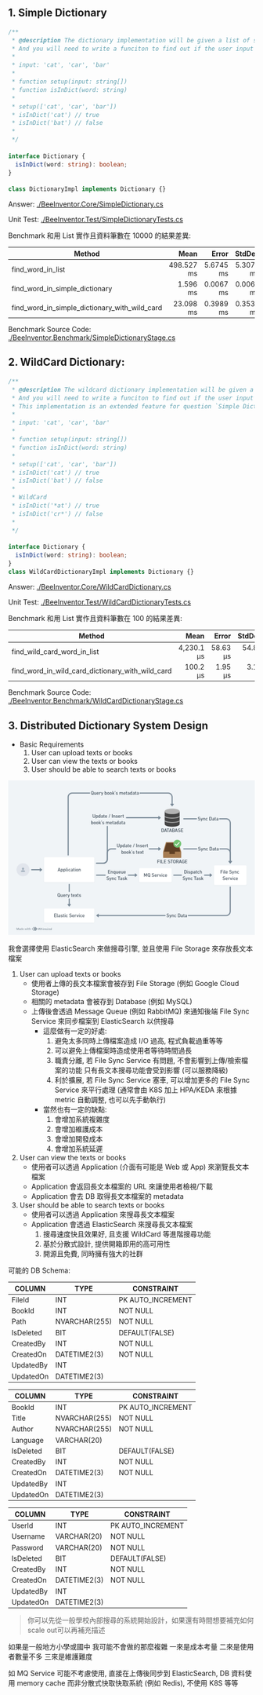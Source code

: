 ﻿## 1. Simple Dictionary
```typescript
/**
 * @description The dictionary implementation will be given a list of string.
 * And you will need to write a funciton to find out if the user input is inside the dictionary.
 *
 * input: 'cat', 'car', 'bar'
 *
 * function setup(input: string[])
 * function isInDict(word: string)
 *
 * setup(['cat', 'car', 'bar'])
 * isInDict('cat') // true
 * isInDict('bat') // false
 *
 */

interface Dictionary {
  isInDict(word: string): boolean;
}

class DictionaryImpl implements Dictionary {}
```

Answer: [./BeeInventor.Core/SimpleDictionary.cs](https://github.com/yuijzeon/BeeInventor/blob/master/BeeInventor.Core/SimpleDictionary.cs)

Unit Test: [./BeeInventor.Test/SimpleDictionaryTests.cs](https://github.com/yuijzeon/BeeInventor/blob/master/BeeInventor.Test/SimpleDictionaryTests.cs)

Benchmark 和用 List 實作且資料筆數在 10000 的結果差異:

| Method                                        | Mean       | Error     | StdDev    |
|---------------------------------------------- |-----------:|----------:|----------:|
| find_word_in_list                             | 498.527 ms | 5.6745 ms | 5.3079 ms |
| find_word_in_simple_dictionary                |   1.596 ms | 0.0067 ms | 0.0063 ms |
| find_word_in_simple_dictionary_with_wild_card |  23.098 ms | 0.3989 ms | 0.3537 ms |

Benchmark Source Code: [./BeeInventor.Benchmark/SimpleDictionaryStage.cs](https://github.com/yuijzeon/BeeInventor/blob/master/BeeInventor.Benchmark/SimpleDictionaryStage.cs)


## 2. WildCard Dictionary:
```typescript
/**
 * @description The wildcard dictionary implementation will be given a list of string.
 * And you will need to write a funciton to find out if the user input is inside the dictionary.
 * This implementation is an extended feature for question `Simple Dictionary`
 *
 * input: 'cat', 'car', 'bar'
 *
 * function setup(input: string[])
 * function isInDict(word: string)
 *
 * setup(['cat', 'car', 'bar'])
 * isInDict('cat') // true
 * isInDict('bat') // false
 *
 * WildCard
 * isInDict('*at') // true
 * isInDict('cr*') // false
 *
 */

interface Dictionary {
  isInDict(word: string): boolean;
}
class WildCardDictionaryImpl implements Dictionary {}
```

Answer: [./BeeInventor.Core/WildCardDictionary.cs](https://github.com/yuijzeon/BeeInventor/blob/master/BeeInventor.Core/WildCardDictionary.cs)

Unit Test: [./BeeInventor.Test/WildCardDictionaryTests.cs](https://github.com/yuijzeon/BeeInventor/blob/master/BeeInventor.Test/WildCardDictionaryTests.cs)

Benchmark 和用 List 實作且資料筆數在 100 的結果差異:

| Method                                           | Mean       | Error    | StdDev   |
|------------------------------------------------- |-----------:|---------:|---------:|
| find_wild_card_word_in_list                      | 4,230.1 μs | 58.63 μs | 54.85 μs |
| find_word_in_wild_card_dictionary_with_wild_card |   100.2 μs |  1.95 μs |  3.10 μs |

Benchmark Source Code: [./BeeInventor.Benchmark/WildCardDictionaryStage.cs](https://github.com/yuijzeon/BeeInventor/blob/master/BeeInventor.Benchmark/WildCardDictionaryStage.cs)


## 3. Distributed Dictionary System Design
* Basic Requirements
  1. User can upload texts or books
  2. User can view the texts or books
  3. User should be able to search texts or books

![Distributed Dictionary System Design](https://raw.githubusercontent.com/yuijzeon/BeeInventor/master/BeeInventor.png)

我會選擇使用 ElasticSearch 來做搜尋引擎, 並且使用 File Storage 來存放長文本檔案

1. User can upload texts or books
   - 使用者上傳的長文本檔案會被存到 File Storage (例如 Google Cloud Storage)
   - 相關的 metadata 會被存到 Database (例如 MySQL)
   - 上傳後會透過 Message Queue (例如 RabbitMQ) 來通知後端 File Sync Service 來同步檔案到 ElasticSearch 以供搜尋
      - 這麼做有一定的好處:
         1. 避免太多同時上傳檔案造成 I/O 過高, 程式負載過重等等
         2. 可以避免上傳檔案時造成使用者等待時間過長
         3. 職責分離, 若 File Sync Service 有問題, 不會影響到上傳/檢索檔案的功能 只有長文本搜尋功能會受到影響 (可以服務降級)
         4. 利於擴展, 若 File Sync Service 塞車, 可以增加更多的 File Sync Service 來平行處理 (通常會由 K8S 加上 HPA/KEDA 來根據 metric 自動調整, 也可以先手動執行)
      - 當然也有一定的缺點:
         1. 會增加系統複雜度
         2. 會增加維護成本
         3. 會增加開發成本
         4. 會增加系統延遲
2. User can view the texts or books
   - 使用者可以透過 Application (介面有可能是 Web 或 App) 來瀏覽長文本檔案
   - Application 會返回長文本檔案的 URL 來讓使用者檢視/下載
   - Application 會去 DB 取得長文本檔案的 metadata
3. User should be able to search texts or books
   - 使用者可以透過 Application 來搜尋長文本檔案
   - Application 會透過 ElasticSearch 來搜尋長文本檔案
      1. 搜尋速度快且效果好, 且支援 WildCard 等進階搜尋功能
      2. 基於分散式設計, 提供開箱即用的高可用性
      3. 開源且免費, 同時擁有強大的社群

可能的 DB Schema:

| COLUMN          | TYPE          | CONSTRAINT        |
| --------------- | ------------- | ----------------- |
| FileId          | INT           | PK AUTO_INCREMENT |
| BookId          | INT           | NOT NULL          |
| Path            | NVARCHAR(255) | NOT NULL          |
| IsDeleted       | BIT           | DEFAULT(FALSE)    |
| CreatedBy       | INT           | NOT NULL          |
| CreatedOn       | DATETIME2(3)  | NOT NULL          |
| UpdatedBy       | INT           |                   |
| UpdatedOn       | DATETIME2(3)  |                   |

| COLUMN          | TYPE          | CONSTRAINT        |
| --------------- | ------------- | ----------------- |
| BookId          | INT           | PK AUTO_INCREMENT |
| Title           | NVARCHAR(255) | NOT NULL          |
| Author          | NVARCHAR(255) | NOT NULL          |
| Language        | VARCHAR(20)   |                   |
| IsDeleted       | BIT           | DEFAULT(FALSE)    |
| CreatedBy       | INT           | NOT NULL          |
| CreatedOn       | DATETIME2(3)  | NOT NULL          |
| UpdatedBy       | INT           |                   |
| UpdatedOn       | DATETIME2(3)  |                   |

| COLUMN          | TYPE          | CONSTRAINT        |
| --------------- | ------------- | ----------------- |
| UserId          | INT           | PK AUTO_INCREMENT |
| Username        | VARCHAR(20)   | NOT NULL          |
| Password        | VARCHAR(20)   | NOT NULL          |
| IsDeleted       | BIT           | DEFAULT(FALSE)    |
| CreatedBy       | INT           | NOT NULL          |
| CreatedOn       | DATETIME2(3)  | NOT NULL          |
| UpdatedBy       | INT           |                   |
| UpdatedOn       | DATETIME2(3)  |                   |


> 你可以先從一般學校內部搜尋的系統開始設計，如果還有時間想要補充如何scale out可以再補充描述

如果是一般地方小學或國中 我可能不會做的那麼複雜 一來是成本考量 二來是使用者數量不多 三來是維護難度

如 MQ Service 可能不考慮使用, 直接在上傳後同步到 ElasticSearch, DB 資料使用 memory cache 而非分散式快取快取系統 (例如 Redis), 不使用 K8S 等等
